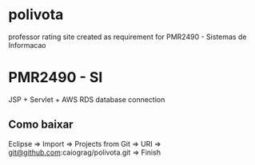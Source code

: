 # polivota
professor rating site created as requirement for PMR2490 - Sistemas de Informacao

PMR2490 - SI
========

JSP + Servlet + AWS RDS database connection

Como baixar
-----------
Eclipse => Import => Projects from Git => URI => git@github.com:caiograg/polivota.git => Finish
